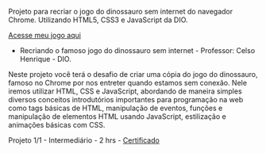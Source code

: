 
Projeto para recriar o jogo do dinossauro sem internet do navegador Chrome. Utilizando HTML5, CSS3 e JavaScript da DIO.

<a href="https://danianith.github.io/BootCamp_JavaScript_Game_Developer/projeto_jogo_dino/index.html">Acesse meu jogo aqui</a>

* Recriando o famoso jogo do dinossauro sem internet - Professor: Celso Henrique - DIO.

Neste projeto você terá o desafio de criar uma cópia do jogo do dinossauro, famoso no Chrome por nos entreter quando estamos sem conexão. Nele iremos utilizar HTML, CSS e JavaScript, abordando de maneira simples diversos conceitos introdutórios importantes para programação na web como tags básicas de HTML, manipulação de eventos, funções e manipulação de elementos HTML usando JavaScript, estilização e animações básicas com CSS.

Projeto 1/1 - Intermediário - 2 hrs - <a href="https://certificates.digitalinnovation.one/26BB1895">Certificado</a>



